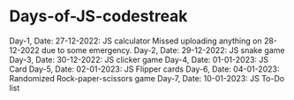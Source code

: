 # Days-of-JS-codestreak
Day-1, Date: 27-12-2022: JS calculator
Missed uploading anything on 28-12-2022 due to some emergency.
Day-2, Date: 29-12-2022: JS snake game
Day-3, Date: 30-12-2022: JS clicker game
Day-4, Date: 01-01-2023: JS Card
Day-5, Date: 02-01-2023: JS Flipper cards
Day-6, Date: 04-01-2023: Randomized Rock-paper-scissors game
Day-7, Date: 10-01-2023: JS To-Do list
